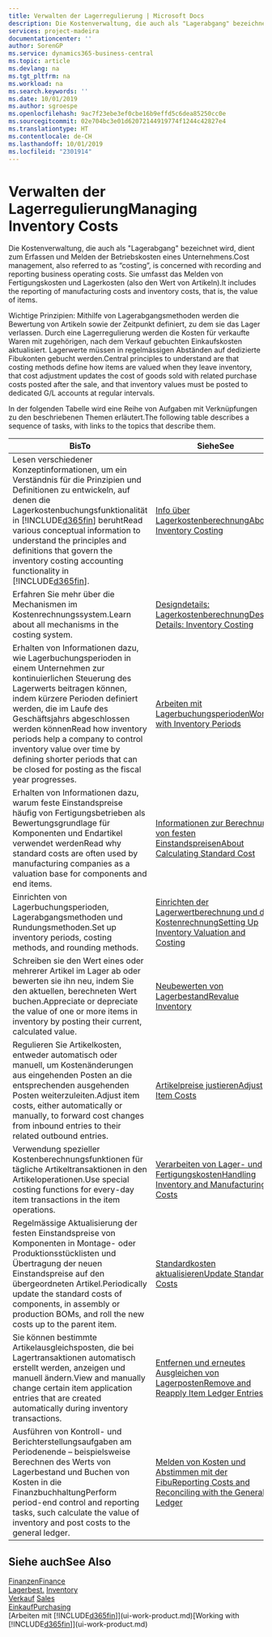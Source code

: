```yaml
---
title: Verwalten der Lagerregulierung | Microsoft Docs
description: Die Kostenverwaltung, die auch als "Lagerabgang" bezeichnet wird, dient zum Erfassen und Melden der Betriebskosten eines Unternehmens. Sie umfasst das Melden von Fertigungskosten und Lagerkosten (also den Wert von Artikeln).
services: project-madeira
documentationcenter: ''
author: SorenGP
ms.service: dynamics365-business-central
ms.topic: article
ms.devlang: na
ms.tgt_pltfrm: na
ms.workload: na
ms.search.keywords: ''
ms.date: 10/01/2019
ms.author: sgroespe
ms.openlocfilehash: 9ac7f23ebe3ef0cbe16b9effd5c6dea85250cc0e
ms.sourcegitcommit: 02e704bc3e01d62072144919774f1244c42827e4
ms.translationtype: HT
ms.contentlocale: de-CH
ms.lasthandoff: 10/01/2019
ms.locfileid: "2301914"
---
```

# <a name="managing-inventory-costs"></a><span data-ttu-id="f13d8-104">Verwalten der Lagerregulierung</span><span class="sxs-lookup"><span data-stu-id="f13d8-104">Managing Inventory Costs</span></span>
<span data-ttu-id="f13d8-105">Die Kostenverwaltung, die auch als "Lagerabgang" bezeichnet wird, dient zum Erfassen und Melden der Betriebskosten eines Unternehmens.</span><span class="sxs-lookup"><span data-stu-id="f13d8-105">Cost management, also referred to as “costing”, is concerned with recording and reporting business operating costs.</span></span> <span data-ttu-id="f13d8-106">Sie umfasst das Melden von Fertigungskosten und Lagerkosten (also den Wert von Artikeln).</span><span class="sxs-lookup"><span data-stu-id="f13d8-106">It includes the reporting of manufacturing costs and inventory costs, that is, the value of items.</span></span>   

<span data-ttu-id="f13d8-107">Wichtige Prinzipien: Mithilfe von Lagerabgangsmethoden werden die Bewertung von Artikeln sowie der Zeitpunkt definiert, zu dem sie das Lager verlassen. Durch eine Lagerregulierung werden die Kosten für verkaufte Waren mit zugehörigen, nach dem Verkauf gebuchten Einkaufskosten aktualisiert. Lagerwerte müssen in regelmässigen Abständen auf dedizierte Fibukonten gebucht werden.</span><span class="sxs-lookup"><span data-stu-id="f13d8-107">Central principles to understand are that costing methods define how items are valued when they leave inventory, that cost adjustment updates the cost of goods sold with related purchase costs posted after the sale, and that inventory values must be posted to dedicated G/L accounts at regular intervals.</span></span>

<span data-ttu-id="f13d8-108">In der folgenden Tabelle wird eine Reihe von Aufgaben mit Verknüpfungen zu den beschriebenen Themen erläutert.</span><span class="sxs-lookup"><span data-stu-id="f13d8-108">The following table describes a sequence of tasks, with links to the topics that describe them.</span></span>

|<span data-ttu-id="f13d8-109">**Bis**</span><span class="sxs-lookup"><span data-stu-id="f13d8-109">**To**</span></span>|<span data-ttu-id="f13d8-110">**Siehe**</span><span class="sxs-lookup"><span data-stu-id="f13d8-110">**See**</span></span>|  
|------------|-------------|  
|<span data-ttu-id="f13d8-111">Lesen verschiedener Konzeptinformationen, um ein Verständnis für die Prinzipien und Definitionen zu entwickeln, auf denen die Lagerkostenbuchungsfunktionalität in [!INCLUDE[d365fin](includes/d365fin_md.md)] beruht</span><span class="sxs-lookup"><span data-stu-id="f13d8-111">Read various conceptual information to understand the principles and definitions that govern the inventory costing accounting functionality in [!INCLUDE[d365fin](includes/d365fin_md.md)].</span></span>|[<span data-ttu-id="f13d8-112">Info über Lagerkostenberechnung</span><span class="sxs-lookup"><span data-stu-id="f13d8-112">About Inventory Costing</span></span>](finance-learn-about-costing.md)|  
|<span data-ttu-id="f13d8-113">Erfahren Sie mehr über die Mechanismen im Kostenrechnungssystem.</span><span class="sxs-lookup"><span data-stu-id="f13d8-113">Learn about all mechanisms in the costing system.</span></span>|[<span data-ttu-id="f13d8-114">Designdetails: Lagerkostenberechnung</span><span class="sxs-lookup"><span data-stu-id="f13d8-114">Design Details: Inventory Costing</span></span>](design-details-inventory-costing.md)|
|<span data-ttu-id="f13d8-115">Erhalten von Informationen dazu, wie Lagerbuchungsperioden in einem Unternehmen zur kontinuierlichen Steuerung des Lagerwerts beitragen können, indem kürzere Perioden definiert werden, die im Laufe des Geschäftsjahrs abgeschlossen werden können</span><span class="sxs-lookup"><span data-stu-id="f13d8-115">Read how inventory periods help a company to control inventory value over time by defining shorter periods that can be closed for posting as the fiscal year progresses.</span></span>|[<span data-ttu-id="f13d8-116">Arbeiten mit Lagerbuchungsperioden</span><span class="sxs-lookup"><span data-stu-id="f13d8-116">Work with Inventory Periods</span></span>](finance-how-to-work-with-inventory-periods.md)|
|<span data-ttu-id="f13d8-117">Erhalten von Informationen dazu, warum feste Einstandspreise häufig von Fertigungsbetrieben als Bewertungsgrundlage für Komponenten und Endartikel verwendet werden</span><span class="sxs-lookup"><span data-stu-id="f13d8-117">Read why standard costs are often used by manufacturing companies as a valuation base for components and end items.</span></span>|[<span data-ttu-id="f13d8-118">Informationen zur Berechnung von festen Einstandspreisen</span><span class="sxs-lookup"><span data-stu-id="f13d8-118">About Calculating Standard Cost</span></span>](finance-about-calculating-standard-cost.md)|
|<span data-ttu-id="f13d8-119">Einrichten von Lagerbuchungsperioden, Lagerabgangsmethoden und Rundungsmethoden.</span><span class="sxs-lookup"><span data-stu-id="f13d8-119">Set up inventory periods, costing methods, and rounding methods.</span></span>|[<span data-ttu-id="f13d8-120">Einrichten der Lagerwertberechnung und der Kostenrechnung</span><span class="sxs-lookup"><span data-stu-id="f13d8-120">Setting Up Inventory Valuation and Costing</span></span>](finance-set-up-inventory-valuation-and-costing.md)|
|<span data-ttu-id="f13d8-121">Schreiben sie den Wert eines oder mehrerer Artikel im Lager ab oder bewerten sie ihn neu, indem Sie den aktuellen, berechneten Wert buchen.</span><span class="sxs-lookup"><span data-stu-id="f13d8-121">Appreciate or depreciate the value of one or more items in inventory by posting their current, calculated value.</span></span>|[<span data-ttu-id="f13d8-122">Neubewerten von Lagerbestand</span><span class="sxs-lookup"><span data-stu-id="f13d8-122">Revalue Inventory</span></span>](inventory-how-revalue-inventory.md)|
|<span data-ttu-id="f13d8-123">Regulieren Sie Artikelkosten, entweder automatisch oder manuell, um Kostenänderungen aus eingehenden Posten an die entsprechenden ausgehenden Posten weiterzuleiten.</span><span class="sxs-lookup"><span data-stu-id="f13d8-123">Adjust item costs, either automatically or manually, to forward cost changes from inbound entries to their related outbound entries.</span></span>|[<span data-ttu-id="f13d8-124">Artikelpreise justieren</span><span class="sxs-lookup"><span data-stu-id="f13d8-124">Adjust Item Costs</span></span>](inventory-how-adjust-item-costs.md)|
|<span data-ttu-id="f13d8-125">Verwendung spezieller Kostenberechnungsfunktionen für tägliche Artikeltransaktionen in den Artikeloperationen.</span><span class="sxs-lookup"><span data-stu-id="f13d8-125">Use special costing functions for every-day item transactions in the item operations.</span></span>|[<span data-ttu-id="f13d8-126">Verarbeiten von Lager- und Fertigungskosten</span><span class="sxs-lookup"><span data-stu-id="f13d8-126">Handling Inventory and Manufacturing Costs</span></span>](finance-handle-inventory-and-manufacturing-costs.md)|  
|<span data-ttu-id="f13d8-127">Regelmässige Aktualisierung der festen Einstandspreise von Komponenten in Montage- oder Produktionsstücklisten und Übertragung der neuen Einstandspreise auf den übergeordneten Artikel.</span><span class="sxs-lookup"><span data-stu-id="f13d8-127">Periodically update the standard costs of components, in assembly or production BOMs, and roll the new costs up to the parent item.</span></span>|[<span data-ttu-id="f13d8-128">Standardkosten aktualisieren</span><span class="sxs-lookup"><span data-stu-id="f13d8-128">Update Standard Costs</span></span>](finance-how-to-update-standard-costs.md)|
|<span data-ttu-id="f13d8-129">Sie können bestimmte Artikelausgleichsposten, die bei Lagertransaktionen automatisch erstellt werden, anzeigen und manuell ändern.</span><span class="sxs-lookup"><span data-stu-id="f13d8-129">View and manually change certain item application entries that are created automatically during inventory transactions.</span></span>|[<span data-ttu-id="f13d8-130">Entfernen und erneutes Ausgleichen von Lagerposten</span><span class="sxs-lookup"><span data-stu-id="f13d8-130">Remove and Reapply Item Ledger Entries</span></span>](finance-how-to-remove-and-reapply-item-entries.md)|
|<span data-ttu-id="f13d8-131">Ausführen von Kontroll- und Berichterstellungsaufgaben am Periodenende – beispielsweise Berechnen des Werts von Lagerbestand und Buchen von Kosten in die Finanzbuchhaltung</span><span class="sxs-lookup"><span data-stu-id="f13d8-131">Perform period-end control and reporting tasks, such calculate the value of inventory and post costs to the general ledger.</span></span>|[<span data-ttu-id="f13d8-132">Melden von Kosten und Abstimmen mit der Fibu</span><span class="sxs-lookup"><span data-stu-id="f13d8-132">Reporting Costs and Reconciling with the General Ledger</span></span>](finance-report-costs-and-reconcile-with-the-general-ledger.md)|

## <a name="see-also"></a><span data-ttu-id="f13d8-133">Siehe auch</span><span class="sxs-lookup"><span data-stu-id="f13d8-133">See Also</span></span>  
 [<span data-ttu-id="f13d8-134">Finanzen</span><span class="sxs-lookup"><span data-stu-id="f13d8-134">Finance</span></span>](finance.md)  
 <span data-ttu-id="f13d8-135">[Lagerbest.](inventory-manage-inventory.md) </span><span class="sxs-lookup"><span data-stu-id="f13d8-135">[Inventory](inventory-manage-inventory.md) </span></span>  
 <span data-ttu-id="f13d8-136">[Verkauf](sales-manage-sales.md) </span><span class="sxs-lookup"><span data-stu-id="f13d8-136">[Sales](sales-manage-sales.md) </span></span>  
 [<span data-ttu-id="f13d8-137">Einkauf</span><span class="sxs-lookup"><span data-stu-id="f13d8-137">Purchasing</span></span>](purchasing-manage-purchasing.md)  
 <span data-ttu-id="f13d8-138">[Arbeiten mit [!INCLUDE[d365fin](includes/d365fin_md.md)]](ui-work-product.md)</span><span class="sxs-lookup"><span data-stu-id="f13d8-138">[Working with [!INCLUDE[d365fin](includes/d365fin_md.md)]](ui-work-product.md)</span></span>
